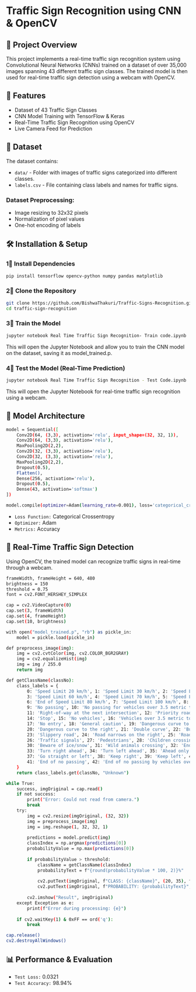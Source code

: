 # Traffic Sign Recognition using CNN & OpenCV

## 📌 Project Overview

This project implements a real-time traffic sign recognition system using Convolutional Neural Networks (CNNs) trained on a dataset of over 35,000 images spanning 43 different traffic sign classes. The trained model is then used for real-time traffic sign detection using a webcam with OpenCV.

## 🚀 Features

- Dataset of 43 Traffic Sign Classes
- CNN Model Training with TensorFlow & Keras
- Real-Time Traffic Sign Recognition using OpenCV
- Live Camera Feed for Prediction

## 💂️ Dataset

The dataset contains:

- `data/` - Folder with images of traffic signs categorized into different classes.
- `labels.csv` - File containing class labels and names for traffic signs.

### Dataset Preprocessing:

- Image resizing to 32x32 pixels
- Normalization of pixel values
- One-hot encoding of labels

## 🛠️ Installation & Setup

### 1⃣ Install Dependencies

```bash
pip install tensorflow opencv-python numpy pandas matplotlib
```

### 2⃣ Clone the Repository

```bash
git clone https://github.com/BishwaThakuri/Traffic-Signs-Recognition.git
cd traffic-sign-recognition
```

### 3⃣ Train the Model

```bash
jupyter notebook Real Time Traffic Sign Recognition- Train code.ipynb
```
This will open the Jupyter Notebook and allow you to train the CNN model on the dataset, saving it as model_trained.p.

### 4⃣ Test the Model (Real-Time Prediction)

```bash
jupyter notebook Real Time Traffic Sign Recognition - Test Code.ipynb
```
This will open the Jupyter Notebook for real-time traffic sign recognition using a webcam.


## 🧠 Model Architecture

```bash
model = Sequential([
    Conv2D(64, (3,3), activation='relu', input_shape=(32, 32, 1)),
    Conv2D(64, (3,3), activation='relu'),
    MaxPooling2D(2,2),
    Conv2D(32, (3,3), activation='relu'),
    Conv2D(32, (3,3), activation='relu'),
    MaxPooling2D(2,2),
    Dropout(0.5),
    Flatten(),
    Dense(256, activation='relu'),
    Dropout(0.5),
    Dense(43, activation='softmax')
])

model.compile(optimizer=Adam(learning_rate=0.001), loss='categorical_crossentropy', metrics=['accuracy'])
```
- `Loss Function:` Categorical Crossentropy
- `Optimizer:` Adam
- `Metrics:` Accuracy

## 🎥 Real-Time Traffic Sign Detection
Using OpenCV, the trained model can recognize traffic signs in real-time through a webcam.

```bash
frameWidth, frameHeight = 640, 480
brightness = 150
threshold = 0.75
font = cv2.FONT_HERSHEY_SIMPLEX

cap = cv2.VideoCapture(0)
cap.set(3, frameWidth)
cap.set(4, frameHeight)
cap.set(10, brightness)

with open("model_trained.p", "rb") as pickle_in:
    model = pickle.load(pickle_in)

def preprocess_image(img):
    img = cv2.cvtColor(img, cv2.COLOR_BGR2GRAY)
    img = cv2.equalizeHist(img)
    img = img / 255.0
    return img

def getClassName(classNo):
    class_labels = {  
        0: 'Speed Limit 20 km/h', 1: 'Speed Limit 30 km/h', 2: 'Speed Limit 50 km/h',
        3: 'Speed Limit 60 km/h', 4: 'Speed Limit 70 km/h', 5: 'Speed Limit 80 km/h',
        6: 'End of Speed Limit 80 km/h', 7: 'Speed Limit 100 km/h', 8: 'Speed Limit 120 km/h',
        9: 'No passing', 10: 'No passing for vehicles over 3.5 metric tons', 
        11: 'Right-of-way at the next intersection', 12: 'Priority road', 13: 'Yield', 
        14: 'Stop', 15: 'No vehicles', 16: 'Vehicles over 3.5 metric tons prohibited', 
        17: 'No entry', 18: 'General caution', 19: 'Dangerous curve to the left', 
        20: 'Dangerous curve to the right', 21: 'Double curve', 22: 'Bumpy road', 
        23: 'Slippery road', 24: 'Road narrows on the right', 25: 'Road work', 
        26: 'Traffic signals', 27: 'Pedestrians', 28: 'Children crossing', 29: 'Bicycles crossing',
        30: 'Beware of ice/snow', 31: 'Wild animals crossing', 32: 'End of all speed and passing limits',
        33: 'Turn right ahead', 34: 'Turn left ahead', 35: 'Ahead only', 36: 'Go straight or right',
        37: 'Go straight or left', 38: 'Keep right', 39: 'Keep left', 40: 'Roundabout mandatory',
        41: 'End of no passing', 42: 'End of no passing by vehicles over 3.5 metric tons'
    }
    return class_labels.get(classNo, "Unknown")

while True:
    success, imgOriginal = cap.read()
    if not success:
        print("Error: Could not read from camera.")
        break
    try:
        img = cv2.resize(imgOriginal, (32, 32))
        img = preprocess_image(img)
        img = img.reshape(1, 32, 32, 1)
        
        predictions = model.predict(img)
        classIndex = np.argmax(predictions[0])
        probabilityValue = np.max(predictions[0])
        
        if probabilityValue > threshold:
            className = getClassName(classIndex)
            probabilityText = f"{round(probabilityValue * 100, 2)}%"
            
            cv2.putText(imgOriginal, f"CLASS: {className}", (20, 35), font, 0.75, (0, 0, 255), 2, cv2.LINE_AA)
            cv2.putText(imgOriginal, f"PROBABILITY: {probabilityText}", (20, 75), font, 0.75, (0, 0, 255), 2, cv2.LINE_AA)
        
        cv2.imshow("Result", imgOriginal)
    except Exception as e:
        print(f"Error during processing: {e}")
    
    if cv2.waitKey(1) & 0xFF == ord('q'):
        break

cap.release()
cv2.destroyAllWindows()
```

## 📊 Performance & Evaluation
- `Test Loss:` 0.0321
- `Test Accuracy:` 98.94%